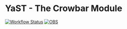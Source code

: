 # YaST - The Crowbar Module #

[![Workflow Status](https://github.com/yast/yast-crowbar/workflows/CI/badge.svg?branch=master)](
https://github.com/yast/yast-crowbar/actions?query=branch%3Amaster)
[![OBS](https://github.com/yast/yast-crowbar/actions/workflows/submit.yml/badge.svg)](https://github.com/yast/yast-crowbar/actions/workflows/submit.yml)
